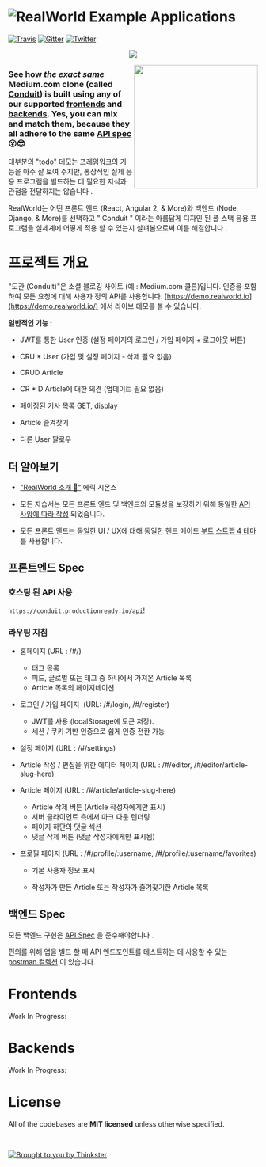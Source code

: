 # ![RealWorld Example Applications](media/realworld.png)

[![Travis](https://img.shields.io/travis/gothinkster/realworld.svg)](https://travis-ci.org/gothinkster/realworld) [![Gitter](https://img.shields.io/gitter/room/realworld-dev/main.svg)](https://gitter.im/realworld-dev/main) [![Twitter](https://img.shields.io/twitter/follow/gothinkster.svg?style=social&label=Follow)](https://twitter.com/gothinkster)

<p align="center">
<img src="media/stacks_hr.gif"  />
</p>

<a href="https://demo.realworld.io/"><img src="media/conduit_l.png" align="right" width="250px" /></a>

### See how *the exact same* Medium.com clone (called [Conduit](https://demo.realworld.io)) is built using any of our supported [frontends](#frontends) and  [backends](#backends). Yes, you can mix and match them, because **they all adhere to the same [API spec](spec/)** 😮😎

 대부분의 "todo" 데모는 프레임워크의 기능을 아주 잘 보여 주지만, 통상적인 실제 응용 프로그램을 빌드하는 데 필요한 지식과 관점을 전달하지는 않습니다 .

RealWorld는 어떤 프론트 엔드 (React, Angular 2, & More)와 백엔드 (Node, Django, & More)를 선택하고 " Conduit " 이라는 아름답게 디자인 된 풀 스택 응용 프로그램을 실세계에 어떻게 적용 할 수 있는지 살펴봄으로써 이를 해결합니다 .



# 프로젝트 개요

"도관 (Conduit)"은 소셜 블로깅 사이트 (예 : Medium.com 클론)입니다. 인증을 포함하여 모든 요청에 대해 사용자 정의 API를 사용합니다. [https://demo.realworld.io](https://demo.realworld.io/) 에서 라이브 데모를 볼 수 있습니다. 

**일반적인 기능 :**

- JWT를 통한 User 인증 (설정 페이지의 로그인 / 가입 페이지 + 로그아웃 버튼)

- CRU * User (가입 및 설정 페이지 - 삭제 필요 없음)

- CRUD Article

- CR * D Article에 대한 의견 (업데이트 필요 없음)

- 페이징된 기사 목록 GET, display

- Article 즐겨찾기

- 다른 User 팔로우

  

## 더 알아보기

- ["RealWorld 소개 🙌"](https://medium.com/@ericsimons/introducing-realworld-6016654d36b5) 에릭 시몬스

- 모든 자습서는 모든 프론트 엔드 및 백엔드의 모듈성을 보장하기 위해 동일한 [API 사양에 따라 작성](https://github.com/gothinkster/realworld/blob/master/api) 되었습니다.

- 모든 프론트 엔드는 동일한 UI / UX에 대해 동일한 핸드 메이드 [부트 스트랩 4 테마](https://github.com/gothinkster/conduit-bootstrap-template) 를 사용합니다.

  

## 프론트엔드 Spec

### 호스팅 된 API 사용

 `https://conduit.productionready.io/api`!

### 라우팅 지침

- 홈페이지 (URL : /#/)

  - 태그 목록
  - 피드, 글로벌 또는 태그 중 하나에서 가져온 Article 목록
  - Article 목록의 페이지네이션

- 로그인 / 가입 페이지  (URL: /#/login, /#/register)

  - JWT를 사용 (localStorage에 토큰 저장).
  - 세션 / 쿠키 기반 인증으로 쉽게 인증 전환 가능

- 설정 페이지 (URL : /#/settings)

- Article 작성 / 편집을 위한 에디터 페이지 (URL : /#/editor, /#/editor/article-slug-here)

- Article 페이지 (URL : /#/article/article-slug-here)

  - Article 삭제 버튼 (Article 작성자에게만 표시)
  - 서버 클라이언트 측에서 마크 다운 렌더링
  - 페이지 하단의 댓글 섹션
  - 댓글 삭제 버튼 (댓글 작성자에게만 표시됨)

- 프로필 페이지 (URL : /#/profile/:username, /#/profile/:username/favorites)

  - 기본 사용자 정보 표시

  - 작성자가 만든 Article 또는 작성자가 즐겨찾기한 Article 목록

    

## 백엔드 Spec

모든 백엔드 구현은 [API Spec](https://github.com/gothinkster/realworld/tree/master/api) 을 준수해야합니다 .

편의를 위해 앱을 빌드 할 때 API 엔드포인트를 테스트하는 데 사용할 수 있는 [postman 컬렉션](https://github.com/gothinkster/realworld/blob/master/api/Conduit.postman_collection.json) 이 있습니다.


# Frontends
<!-- INSERT_FRONTEND_REPOS -->

Work In Progress:
<!--INSERT_FRONTEND_WIP -->

# Backends
<!-- INSERT_BACKEND_REPOS -->

Work In Progress:
<!-- INSERT_BACKEND_WIP -->


# License
All of the codebases are **MIT licensed** unless otherwise specified.

<br />

[![Brought to you by Thinkster](media/end.png)](https://thinkster.io)
